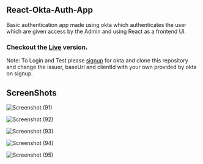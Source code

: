 ## React-Okta-Auth-App

Basic authentication app made using okta which authenticates the user which are given access by the Admin and using React as a frontend UI.

### Checkout the [Live](https://react-okta-auth-by-nitish.netlify.com/) version.

Note: To Login and Test please [signup](https://developer.okta.com/signup/) for okta and clone this repository and change the issuer, baseUrl and clientId with your own provided by okta on signup.

## ScreenShots

![Screenshot (91)](https://user-images.githubusercontent.com/35570264/68073611-ee473f80-fdb7-11e9-9cea-d49b0d35a843.png)

![Screenshot (92)](https://user-images.githubusercontent.com/35570264/68073612-ee473f80-fdb7-11e9-897f-f87948fc4992.png)

![Screenshot (93)](https://user-images.githubusercontent.com/35570264/68073613-eedfd600-fdb7-11e9-8789-e491c852f69e.png)

![Screenshot (94)](https://user-images.githubusercontent.com/35570264/68073614-eedfd600-fdb7-11e9-9538-9ab797da25b1.png)

![Screenshot (95)](https://user-images.githubusercontent.com/35570264/68073615-ef786c80-fdb7-11e9-8d89-1c37dc029838.png)

